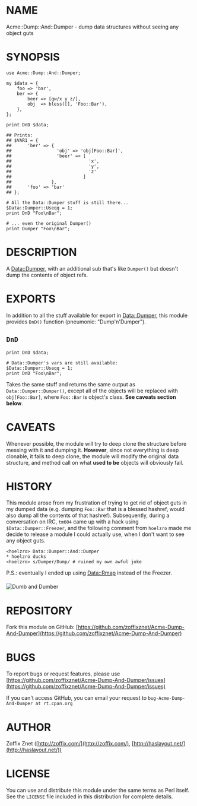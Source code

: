 # NAME

Acme::Dump::And::Dumper - dump data structures without seeing any object guts

# SYNOPSIS

    use Acme::Dump::And::Dumper;

    my $data = {
        foo => 'bar',
        ber => {
            beer => [qw/x y z/],
            obj  => bless([], 'Foo::Bar'),
        },
    };

    print DnD $data;

    ## Prints:
    ## $VAR1 = {
    ##      'ber' => {
    ##                 'obj' => 'obj[Foo::Bar]',
    ##                 'beer' => [
    ##                             'x',
    ##                             'y',
    ##                             'z'
    ##                           ]
    ##               },
    ##      'foo' => 'bar'
    ## };

    # All the Data::Dumper stuff is still there...
    $Data::Dumper::Useqq = 1;
    print DnD "Foo\nBar";

    # ... even the original Dumper()
    print Dumper "Foo\nBar";

# DESCRIPTION

A [Data::Dumper](https://metacpan.org/pod/Data::Dumper), with an additional sub that's like `Dumper()`
but doesn't dump the contents of object refs.

# EXPORTS

In addition to all the stuff available for export in [Data::Dumper](https://metacpan.org/pod/Data::Dumper),
this module provides `DnD()` function (pneumonic: "Dump'n'Dumper").

## `DnD`

    print DnD $data;

    # Data::Dumper's vars are still available:
    $Data::Dumper::Useqq = 1;
    print DnD "Foo\nBar";

Takes the same stuff and returns the same output as
`Data::Dumper::Dumper()`, except all of the
objects will be replaced with `obj[Foo::Bar]`, where `Foo::Bar` is
object's class. __See caveats section below__.

# CAVEATS

Whenever possible, the module will try to deep clone the structure
before messing with it and dumping it. __However__, since not everything
is deep clonable, it fails to deep clone, the module will modify the original data structure, and method call on what __used to be__ objects
will obviously fail.

# HISTORY

This module arose from my frustration of trying to get rid of object
guts in my dumped data (e.g. dumping `Foo::Bar` that is a blessed
hashref, would also dump all the contents of that hashref).
Subsequently, during a conversation on IRC, `tm604` came up with
a hack using `$Data::Dumper::Freezer`, and the following comment
from `hoelzro` made me decide to release a module I could actually
use, when I don't want to see any object guts.

    <hoelzro> Data::Dumper::And::Dumper
    * hoelzro ducks
    <hoelzro> s/Dumper/Dump/ # ruined my own awful joke

P.S.: eventually I ended up using [Data::Rmap](https://metacpan.org/pod/Data::Rmap) instead of the Freezer.

<img src="http://zoffix.com/CPAN/Acme-Dump-and-Dumper.jpg"
    style="border: 2px solid \#aaa!important; display: block!important; margin: 20px auto!important;"
    alt="Dumb and Dumber">

# REPOSITORY

Fork this module on GitHub:
[https://github.com/zoffixznet/Acme-Dump-And-Dumper](https://github.com/zoffixznet/Acme-Dump-And-Dumper)

# BUGS

To report bugs or request features, please use
[https://github.com/zoffixznet/Acme-Dump-And-Dumper/issues](https://github.com/zoffixznet/Acme-Dump-And-Dumper/issues)

If you can't access GitHub, you can email your request
to `bug-Acme-Dump-And-Dumper at rt.cpan.org`

# AUTHOR

Zoffix Znet <zoffix at cpan.org>
([http://zoffix.com/](http://zoffix.com/), [http://haslayout.net/](http://haslayout.net/))

# LICENSE

You can use and distribute this module under the same terms as Perl itself.
See the `LICENSE` file included in this distribution for complete
details.
